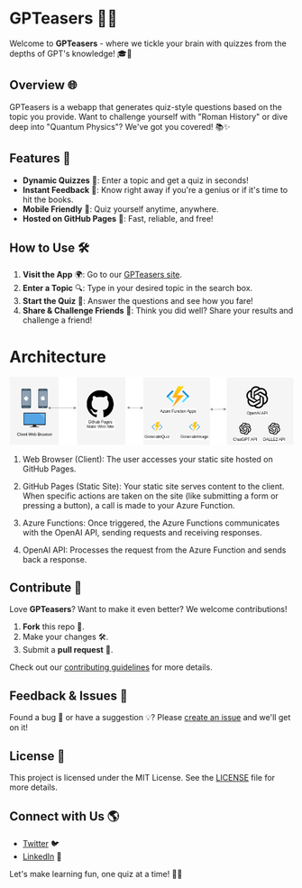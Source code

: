 # GPTeasers 🧠💡

Welcome to **GPTeasers** - where we tickle your brain with quizzes from the depths of GPT's knowledge! 🎓🤖

## Overview 🌐

GPTeasers is a webapp that generates quiz-style questions based on the topic you provide. Want to challenge yourself with "Roman History" or dive deep into "Quantum Physics"? We've got you covered! 📚✨

## Features 🌟

- **Dynamic Quizzes** 📝: Enter a topic and get a quiz in seconds!
- **Instant Feedback** 💬: Know right away if you're a genius or if it's time to hit the books.
- **Mobile Friendly** 📱: Quiz yourself anytime, anywhere.
- **Hosted on GitHub Pages** 🚀: Fast, reliable, and free!

## How to Use 🛠️

1. **Visit the App** 🌍: Go to our [GPTeasers site](your-github-page-url-here).
2. **Enter a Topic** 🔍: Type in your desired topic in the search box.
3. **Start the Quiz** 🎉: Answer the questions and see how you fare!
4. **Share & Challenge Friends** 🤝: Think you did well? Share your results and challenge a friend!


# Architecture

![Architecture Diagram](./Architecture.drawio.png)

1. Web Browser (Client): The user accesses your static site hosted on GitHub Pages.
2. GitHub Pages (Static Site): Your static site serves content to the client. When specific actions are taken on the site (like submitting a form or pressing a button), a call is made to your Azure Function.
3. Azure Functions: Once triggered, the Azure Functions communicates with the OpenAI API, sending requests and receiving responses.

4. OpenAI API: Processes the request from the Azure Function and sends back a response.

## Contribute 🤲

Love **GPTeasers**? Want to make it even better? We welcome contributions!

1. **Fork** this repo 🍴.
2. Make your changes 🛠️.
3. Submit a **pull request** 👥.

Check out our [contributing guidelines](link-to-contributing.md) for more details.

## Feedback & Issues 💭

Found a bug 🐛 or have a suggestion 💡? Please [create an issue](link-to-issues-page) and we'll get on it!

## License 📄

This project is licensed under the MIT License. See the [LICENSE](link-to-license-file) file for more details.

## Connect with Us 🌎

- [Twitter](your-twitter-url) 🐦
- [LinkedIn](your-linkedin-url) 💼

Let's make learning fun, one quiz at a time! 🎈🎉

